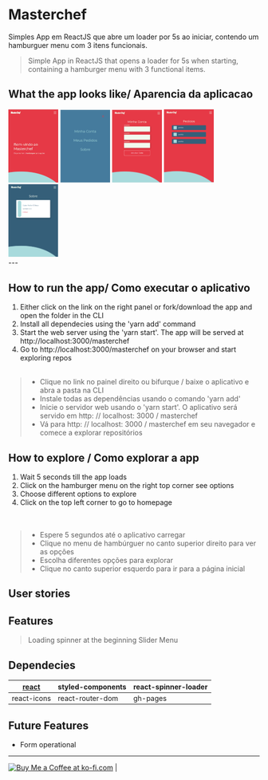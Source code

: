# Masterchef
Simples App em ReactJS que abre um loader por 5s ao iniciar, contendo um hamburguer menu com 3 itens funcionais.

> Simple App in ReactJS that opens a loader for 5s when starting, containing a hamburger menu with 3 functional items.

## What the app looks like/ Aparencia da aplicacao
 
<div float="left">
  <img src="https://github.com/paichato/masterchef/blob/main/screenshots/Home.PNG" width="100" />
  <img src="https://github.com/paichato/masterchef/blob/main/screenshots/menu.PNG" width="100" /> 
  <img src="https://github.com/paichato/masterchef/blob/main/screenshots/MinhaConta.PNG" width="100" />
  <img src="https://github.com/paichato/masterchef/blob/main/screenshots/MeusPedidos.PNG" width="100" /> 
  <img src="https://github.com/paichato/masterchef/blob/main/screenshots/Sobre.PNG" width="100" />
</div>
--- 


## How to run the app/ Como executar o aplicativo
1. Either click on the link on the right panel or fork/download the app and open the folder in the CLI
2. Install all dependecies using the 'yarn add' command
3. Start the web server using the 'yarn start'. The app will be served at http://localhost:3000/masterchef
4. Go to http://localhost:3000/masterchef on your browser and start exploring repos<br/></br>

  > - Clique no link no painel direito ou bifurque / baixe o aplicativo e abra a pasta na CLI
  > - Instale todas as dependências usando o comando 'yarn add'
  > - Inicie o servidor web usando o 'yarn start'. O aplicativo será servido em http: // localhost: 3000 / masterchef
  > - Vá para http: // localhost: 3000 / masterchef em seu navegador e comece a explorar repositórios

## How to explore / Como explorar a app
1. Wait 5 seconds till the app loads
2. Click on the hamburger menu on the right top corner see options
3. Choose different options to explore
4. Click on the top left corner to go to homepage<br/><br/><br/>

> - Espere 5 segundos até o aplicativo carregar
> - Clique no menu de hambúrguer no canto superior direito para ver as opções
> - Escolha diferentes opções para explorar
> - Clique no canto superior esquerdo para ir para a página inicial

## User stories


## Features
> Loading spinner at the beginning
> Slider Menu


    
## Dependecies
[react](https://github.com/facebook/react)|styled-components|react-spinner-loader
---|---|---
react-icons|react-router-dom|gh-pages




## Future Features
- Form operational 

---

<a href='https://ko-fi.com/D1D63F21Y' target='_blank'><img height='36' style='border:0px;height:36px;' src='https://cdn.ko-fi.com/cdn/kofi2.png?v=2' border='0' alt='Buy Me a Coffee at ko-fi.com' /></a> | 
 

